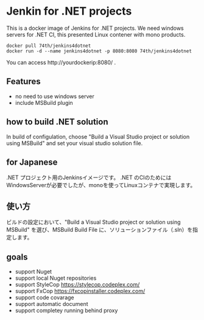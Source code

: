# Jenkin for .NET projects

This is a docker image of Jenkins for .NET projects.
We need windows servers for .NET CI, this presented Linux contener with mono products.

```
docker pull 74th/jenkins4dotnet
docker run -d --name jenkins4dotnet -p 8080:8080 74th/jenkins4dotnet
```

You can access http://yourdockerip:8080/ .

## Features

* no need to use windows server
* include MSBuild plugin

## how to build .NET solution

In build of configulation, choose "Build a Visual Studio project or solution using MSBuild" and set your visual studio solution file.

## for Japanese

.NET プロジェクト用のJenkinsイメージです。
.NET のCIのためにはWindowsServerが必要でしたが、monoを使ってLinuxコンテナで実現します。

## 使い方

ビルドの設定において、"Build a Visual Studio project or solution using MSBuild" を選び、MSBuild Build File に、ソリューションファイル（.sln）を指定します。

## goals

* support Nuget
* support local Nuget repositories
* support StyleCop https://stylecop.codeplex.com/
* support FxCop https://fxcopinstaller.codeplex.com/
* support code covarage
* support automatic document
* support completey running behind proxy
